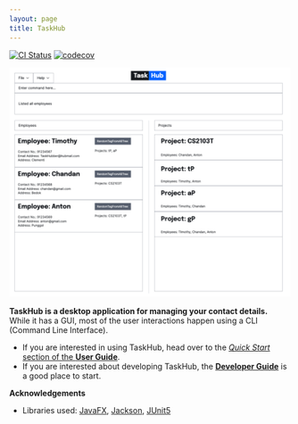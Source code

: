 ```yaml
---
layout: page
title: TaskHub
---
```


[![CI Status](https://github.com/se-edu/addressbook-level3/workflows/Java%20CI/badge.svg)](https://github.com/se-edu/addressbook-level3/actions)
[![codecov](https://codecov.io/gh/se-edu/addressbook-level3/branch/master/graph/badge.svg)](https://codecov.io/gh/se-edu/addressbook-level3)

![Ui](images/Ui.png)

**TaskHub is a desktop application for managing your contact details.** While it has a GUI, most of the user interactions happen using a CLI (Command Line Interface).

* If you are interested in using TaskHub, head over to the [_Quick Start_ section of the **User Guide**](UserGuide.html#quick-start).
* If you are interested about developing TaskHub, the [**Developer Guide**](DeveloperGuide.html) is a good place to start.


**Acknowledgements**

* Libraries used: [JavaFX](https://openjfx.io/), [Jackson](https://github.com/FasterXML/jackson), [JUnit5](https://github.com/junit-team/junit5)
